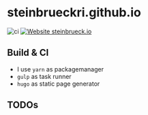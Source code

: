 # steinbrueckri.github.io

![ci](https://github.com/steinbrueckri/steinbrueckri.github.io/workflows/ci/badge.svg)
[![Website steinbrueck.io](https://img.shields.io/website-up-down-green-red/http/steinbrueck.io.svg)](https://steinbrueck.io/)

## Build & CI

- I use `yarn` as packagemanager
- `gulp` as task runner
- `hugo` as static page generator

## TODOs